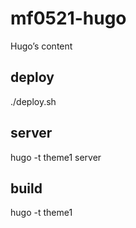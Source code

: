 # mf0521-hugo

Hugo’s content

## deploy

./deploy.sh

## server

hugo -t theme1 server

## build

hugo -t theme1

